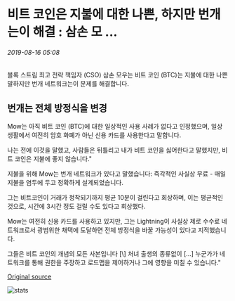 # 비트 코인은 지불에 대한 나쁜, 하지만 번개는이 해결 : 삼손 모 ...

###### 2019-08-16 05:08

블록 스트림 최고 전략 책임자 (CSO) 삼손 모우는 비트 코인 (BTC)는 지불에 대한 나쁜 말하지만 번개 네트워크는이 문제를 해결합니다.

## 번개는 전체 방정식을 변경

Mow는 아직 비트 코인 (BTC)에 대한 일상적인 사용 사례가 없다고 인정했으며, 일상 생활에서 여전히 암호 화폐가 아닌 신용 카드를 사용한다고 말합니다.

나는 전에 이것을 말했고, 사람들은 뒤틀리고 내가 비트 코인을 싫어한다고 말했지만, 비트 코인은 지불에 좋지 않습니다."

지불을 위해 Mow는 번개 네트워크가 있다고 말했습니다: 즉각적인 사실상 무료 - 매일 지불을 염두에 두고 정확하게 설계되었습니다.

그는 비트코인이 거래가 정착되기까지 평균 10분이 걸린다고 회상하며, 이는 평균적인 것으로, 시간에 3시간 정도 걸릴 수도 있다고 회상했다.

Mow는 여전히 신용 카드를 사용하고 있지만, 그는 Lightning이 사실상 제로 수수료 네트워크로서 광범위한 채택에 도달하면 전체 방정식을 바꿀 가능성이 있다고 지적했습니다.

그들은 비트 코인의 개념의 모든 사본입니다 \[\\] 처녀 출생의 종류없이 \[...\] 누군가가 네트워크를 통해 권한을 주장하고 로드맵을 제어하거나 그에 영향을 미칠 수 있습니다."

[Original source](https://cointelegraph.com/news/bitcoin-is-bad-for-payments-but-lightning-solves-this-samson-mow)

![stats](https://c.statcounter.com/11760860/0/a89fa40b/1/ "stats")